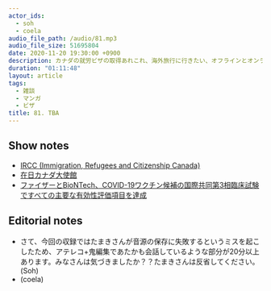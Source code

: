 ```yaml
---
actor_ids:
  - soh
  - coela
audio_file_path: /audio/81.mp3
audio_file_size: 51695804
date: 2020-11-20 19:30:00 +0900
description: カナダの就労ビザの取得あれこれ、海外旅行に行きたい、オフラインとオンラインミーティングの良さ、おすすめのマンガについて話しました。
duration: "01:11:48"
layout: article
tags:
  - 雑談
  - マンガ
  - ビザ
title: 81. TBA 
---
```


## Show notes
- [IRCC (Immigration, Refugees and Citizenship Canada)](https://www.canada.ca/en/immigration-refugees-citizenship.html)
- [在日カナダ大使館](https://www.canadainternational.gc.ca/japan-japon/index.aspx?lang=jpn)
- [ファイザーとBioNTech、COVID-19ワクチン候補の国際共同第3相臨床試験ですべての主要な有効性評価項目を達成](https://www.pfizer.co.jp/pfizer/company/press/2020/2020_11_19.html)

## Editorial notes
- さて、今回の収録ではたまきさんが音源の保存に失敗するというミスを起こしたため、アテレコ+鬼編集であたかも会話しているような部分が20分以上あります。みなさんは気づきましたか？？たまきさんは反省してください。(Soh)
- (coela)
